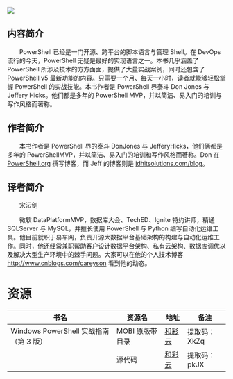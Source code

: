 ![](http://img3m3.ddimg.cn/41/17/25194353-1_u_3.jpg)

## 内容简介

　　PowerShell 已经是一门开源、跨平台的脚本语言与管理 Shell。在 DevOps 流行的今天，PowerShell 无疑是最好的实现语言之一。本书几乎涵盖了 PowerShell 所涉及技术的方方面面，提供了大量实战案例，同时还包含了 PowerShell v5 最新功能的内容。只需要一个月、每天一小时，读者就能够轻松掌握 PowerShell 的实战技能。本书作者是 PowerShell 界泰斗 Don Jones 与 Jeffery Hicks。他们都是多年的 PowerShell MVP，并以简洁、易入门的培训与写作风格而著称。

## 作者简介

　　本书作者是 PowerShell 界的泰斗 DonJones 与 JefferyHicks，他们俩都是多年的 PowerShellMVP，并以简洁、易入门的培训和写作风格而著称。Don 在 [PowerShell.org](//PowerShell.org) 撰写博客，而 Jeff 的博客则是 [jdhitsolutions.com/blog](//jdhitsolutions.com/blog)。

## 译者简介

　　宋沄剑

　　微软 DataPlatformMVP，数据库大会、TechED、Ignite 特约讲师，精通 SQLServer 与 MySQL，并擅长使用 PowerShell 与 Python 编写自动化运维工具。他目前就职于易车网，负责开源大数据平台基础架构的构建与自动化运维工作。同时，他还经常兼职帮助客户设计数据平台架构、私有云架构、数据库调优以及解决大型生产环境中的棘手问题。大家可以在他的个人技术博客 http://www.cnblogs.com/careyson 看到他的动态。

# 资源

|书名|资源名|地址|备注|
|---|---|---|---|
|Windows PowerShell 实战指南（第 3 版）|MOBI 原版带目录|[和彩云](https://caiyun.139.com/m/i?0n5Cg7oJIxjGU)|提取码：XkZq|
||源代码|[和彩云](https://caiyun.139.com/m/i?0n5CrjAPaeUui)|提取码：pkJX|
